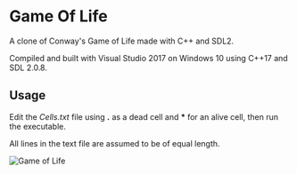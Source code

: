 # Game Of Life

A clone of Conway's Game of Life made with C++ and SDL2.

Compiled and built with Visual Studio 2017 on Windows 10 using C++17 and SDL 2.0.8.

## Usage

Edit the *Cells.txt* file using **.** as a dead cell and **\*** for an alive cell, then run the executable.

All lines in the text file are assumed to be of equal length.

![Game of Life](https://i.imgur.com/qq29h0b.png)